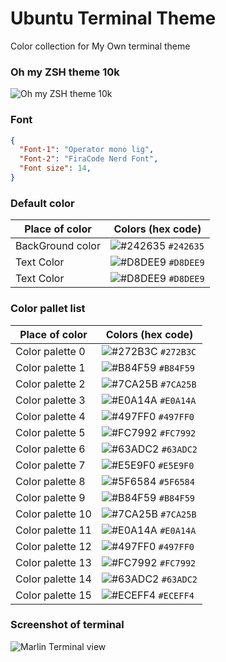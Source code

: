 # Ubuntu Terminal Theme 
Color collection for My Own terminal theme

### Oh my ZSH theme 10k
![Oh my ZSH theme 10k](https://github.com/marufrobin/Ubuntu_Terminal_Theme/assets/47666475/0a159b05-7305-425e-9a90-851258c7371b)

### Font 
```json
{
  "Font-1": "Operator mono lig",
  "Font-2": "FiraCode Nerd Font",
  "Font size": 14,
}
```

### Default color
| Place of color      | Colors (hex code) |
| ----------- | ----------- |
| BackGround color|![#242635](https://placehold.co/15x15/242635/242635.png) `#242635`|
| Text Color   |![#D8DEE9](https://placehold.co/15x15/D8DEE9/D8DEE9.png) `#D8DEE9`|
| Text Color   |![#D8DEE9](https://placehold.co/15x15/D8DEE9/D8DEE9.png) `#D8DEE9`|


### Color pallet list

| Place of color      | Colors (hex code) |
| ----------- | ----------- |
| Color palette 0|![#272B3C](https://placehold.co/15x15/272B3C/272B3C.png) `#272B3C`|
| Color palette 1|![#B84F59](https://placehold.co/15x15/B84F59/B84F59.png) `#B84F59`|
| Color palette 2|![#7CA25B](https://placehold.co/15x15/7CA25B/7CA25B.png) `#7CA25B`|
| Color palette 3|![#E0A14A](https://placehold.co/15x15/E0A14A/E0A14A.png) `#E0A14A`|
| Color palette 4|![#497FF0](https://placehold.co/15x15/497FF0/497FF0.png) `#497FF0`|
| Color palette 5|![#FC7992](https://placehold.co/15x15/FC7992/FC7992.png) `#FC7992`|
| Color palette 6|![#63ADC2](https://placehold.co/15x15/63ADC2/63ADC2.png) `#63ADC2`|
| Color palette 7|![#E5E9F0](https://placehold.co/15x15/E5E9F0/E5E9F0.png) `#E5E9F0`|
| Color palette 8|![#5F6584](https://placehold.co/15x15/5F6584/5F6584.png) `#5F6584`|
| Color palette 9|![#B84F59](https://placehold.co/15x15/B84F59/B84F59.png) `#B84F59`|
| Color palette 10|![#7CA25B](https://placehold.co/15x15/7CA25B/7CA25B.png) `#7CA25B`|
| Color palette 11|![#E0A14A](https://placehold.co/15x15/E0A14A/E0A14A.png) `#E0A14A`|
| Color palette 12|![#497FF0](https://placehold.co/15x15/497FF0/497FF0.png) `#497FF0`|
| Color palette 13|![#FC7992](https://placehold.co/15x15/FC7992/FC7992.png) `#FC7992`|
| Color palette 14|![#63ADC2](https://placehold.co/15x15/63ADC2/63ADC2.png) `#63ADC2`|
| Color palette 15|![#ECEFF4](https://placehold.co/15x15/ECEFF4/ECEFF4.png) `#ECEFF4`|

### Screenshot of terminal
![Marlin Terminal view](https://github.com/marufrobin/Ubuntu_Terminal_Theme/assets/47666475/adce5294-ba34-415b-a996-fbf981bda26f)
